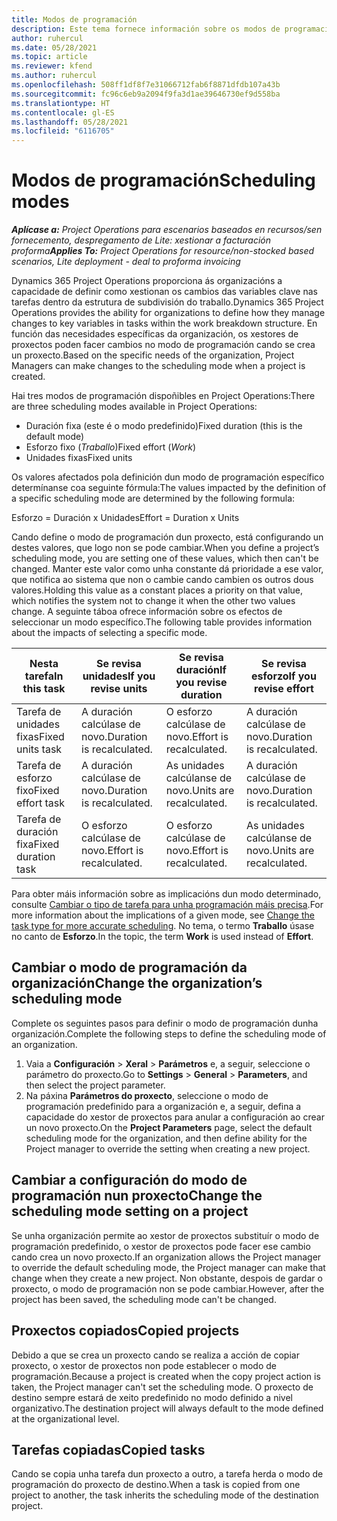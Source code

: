 ```yaml
---
title: Modos de programación
description: Este tema fornece información sobre os modos de programación.
author: ruhercul
ms.date: 05/28/2021
ms.topic: article
ms.reviewer: kfend
ms.author: ruhercul
ms.openlocfilehash: 508ff1df8f7e31066712fab6f8871dfdb107a43b
ms.sourcegitcommit: fc96c6eb9a2094f9fa3d1ae39646730ef9d558ba
ms.translationtype: HT
ms.contentlocale: gl-ES
ms.lasthandoff: 05/28/2021
ms.locfileid: "6116705"
---
```

# <a name="scheduling-modes"></a><span data-ttu-id="dc8a3-103">Modos de programación</span><span class="sxs-lookup"><span data-stu-id="dc8a3-103">Scheduling modes</span></span>

<span data-ttu-id="dc8a3-104">_**Aplícase a:** Project Operations para escenarios baseados en recursos/sen fornecemento, despregamento de Lite: xestionar a facturación proforma_</span><span class="sxs-lookup"><span data-stu-id="dc8a3-104">_**Applies To:** Project Operations for resource/non-stocked based scenarios, Lite deployment - deal to proforma invoicing_</span></span>


<span data-ttu-id="dc8a3-105">Dynamics 365 Project Operations proporciona ás organizacións a capacidade de definir como xestionan os cambios das variables clave nas tarefas dentro da estrutura de subdivisión do traballo.</span><span class="sxs-lookup"><span data-stu-id="dc8a3-105">Dynamics 365 Project Operations provides the ability for organizations to define how they manage changes to key variables in tasks within the work breakdown structure.</span></span> <span data-ttu-id="dc8a3-106">En función das necesidades específicas da organización, os xestores de proxectos poden facer cambios no modo de programación cando se crea un proxecto.</span><span class="sxs-lookup"><span data-stu-id="dc8a3-106">Based on the specific needs of the organization, Project Managers can make changes to the scheduling mode when a project is created.</span></span>

<span data-ttu-id="dc8a3-107">Hai tres modos de programación dispoñibles en Project Operations:</span><span class="sxs-lookup"><span data-stu-id="dc8a3-107">There are three scheduling modes available in Project Operations:</span></span>

  - <span data-ttu-id="dc8a3-108">Duración fixa (este é o modo predefinido)</span><span class="sxs-lookup"><span data-stu-id="dc8a3-108">Fixed duration (this is the default mode)</span></span>
  - <span data-ttu-id="dc8a3-109">Esforzo fixo (*Traballo*)</span><span class="sxs-lookup"><span data-stu-id="dc8a3-109">Fixed effort (*Work*)</span></span>
  - <span data-ttu-id="dc8a3-110">Unidades fixas</span><span class="sxs-lookup"><span data-stu-id="dc8a3-110">Fixed units</span></span>

<span data-ttu-id="dc8a3-111">Os valores afectados pola definición dun modo de programación específico determínanse coa seguinte fórmula:</span><span class="sxs-lookup"><span data-stu-id="dc8a3-111">The values impacted by the definition of a specific scheduling mode are determined by the following formula:</span></span>

  <span data-ttu-id="dc8a3-112">Esforzo = Duración x Unidades</span><span class="sxs-lookup"><span data-stu-id="dc8a3-112">Effort  = Duration x Units</span></span>

<span data-ttu-id="dc8a3-113">Cando define o modo de programación dun proxecto, está configurando un destes valores, que logo non se pode cambiar.</span><span class="sxs-lookup"><span data-stu-id="dc8a3-113">When you define a project’s scheduling mode, you are setting one of these values, which then can't be changed.</span></span> <span data-ttu-id="dc8a3-114">Manter este valor como unha constante dá prioridade a ese valor, que notifica ao sistema que non o cambie cando cambien os outros dous valores.</span><span class="sxs-lookup"><span data-stu-id="dc8a3-114">Holding this value as a constant places a priority on that value, which notifies the system not to change it when the other two values change.</span></span> <span data-ttu-id="dc8a3-115">A seguinte táboa ofrece información sobre os efectos de seleccionar un modo específico.</span><span class="sxs-lookup"><span data-stu-id="dc8a3-115">The following table provides information about the impacts of selecting a specific mode.</span></span>

| <span data-ttu-id="dc8a3-116">**Nesta tarefa**</span><span class="sxs-lookup"><span data-stu-id="dc8a3-116">**In this task**</span></span>             | <span data-ttu-id="dc8a3-117">**Se revisa unidades**</span><span class="sxs-lookup"><span data-stu-id="dc8a3-117">**If you revise units**</span></span>   | <span data-ttu-id="dc8a3-118">**Se revisa duración**</span><span class="sxs-lookup"><span data-stu-id="dc8a3-118">**If you revise duration**</span></span> | <span data-ttu-id="dc8a3-119">**Se revisa esforzo**</span><span class="sxs-lookup"><span data-stu-id="dc8a3-119">**If you revise effort**</span></span>  |
|----------------------|---------------------------|----------------------------|---------------------------|
| <span data-ttu-id="dc8a3-120">Tarefa de unidades fixas</span><span class="sxs-lookup"><span data-stu-id="dc8a3-120">Fixed units task</span></span>     | <span data-ttu-id="dc8a3-121">A duración calcúlase de novo.</span><span class="sxs-lookup"><span data-stu-id="dc8a3-121">Duration is recalculated.</span></span> | <span data-ttu-id="dc8a3-122">O esforzo calcúlase de novo.</span><span class="sxs-lookup"><span data-stu-id="dc8a3-122">Effort is recalculated.</span></span>    | <span data-ttu-id="dc8a3-123">A duración calcúlase de novo.</span><span class="sxs-lookup"><span data-stu-id="dc8a3-123">Duration is recalculated.</span></span> |
| <span data-ttu-id="dc8a3-124">Tarefa de esforzo fixo</span><span class="sxs-lookup"><span data-stu-id="dc8a3-124">Fixed effort task</span></span>    | <span data-ttu-id="dc8a3-125">A duración calcúlase de novo.</span><span class="sxs-lookup"><span data-stu-id="dc8a3-125">Duration is recalculated.</span></span> | <span data-ttu-id="dc8a3-126">As unidades calcúlanse de novo.</span><span class="sxs-lookup"><span data-stu-id="dc8a3-126">Units are recalculated.</span></span>    | <span data-ttu-id="dc8a3-127">A duración calcúlase de novo.</span><span class="sxs-lookup"><span data-stu-id="dc8a3-127">Duration is recalculated.</span></span> |
| <span data-ttu-id="dc8a3-128">Tarefa de duración fixa</span><span class="sxs-lookup"><span data-stu-id="dc8a3-128">Fixed duration task</span></span>  | <span data-ttu-id="dc8a3-129">O esforzo calcúlase de novo.</span><span class="sxs-lookup"><span data-stu-id="dc8a3-129">Effort is recalculated.</span></span>   | <span data-ttu-id="dc8a3-130">O esforzo calcúlase de novo.</span><span class="sxs-lookup"><span data-stu-id="dc8a3-130">Effort is recalculated.</span></span>    | <span data-ttu-id="dc8a3-131">As unidades calcúlanse de novo.</span><span class="sxs-lookup"><span data-stu-id="dc8a3-131">Units are recalculated.</span></span>   |

<span data-ttu-id="dc8a3-132">Para obter máis información sobre as implicacións dun modo determinado, consulte [Cambiar o tipo de tarefa para unha programación máis precisa](https://support.microsoft.com/en-us/office/change-the-task-type-for-more-accurate-scheduling-b0b969ad-45bc-4e9e-8967-435587548a72).</span><span class="sxs-lookup"><span data-stu-id="dc8a3-132">For more information about the implications of a given mode, see [Change the task type for more accurate scheduling](https://support.microsoft.com/en-us/office/change-the-task-type-for-more-accurate-scheduling-b0b969ad-45bc-4e9e-8967-435587548a72).</span></span> <span data-ttu-id="dc8a3-133">No tema, o termo **Traballo** úsase no canto de **Esforzo**.</span><span class="sxs-lookup"><span data-stu-id="dc8a3-133">In the topic, the term **Work** is used instead of **Effort**.</span></span>

## <a name="change-the-organizations-scheduling-mode"></a><span data-ttu-id="dc8a3-134">Cambiar o modo de programación da organización</span><span class="sxs-lookup"><span data-stu-id="dc8a3-134">Change the organization’s scheduling mode</span></span>

<span data-ttu-id="dc8a3-135">Complete os seguintes pasos para definir o modo de programación dunha organización.</span><span class="sxs-lookup"><span data-stu-id="dc8a3-135">Complete the following steps to define the scheduling mode of an organization.</span></span>

1. <span data-ttu-id="dc8a3-136">Vaia a **Configuración** \> **Xeral** \> **Parámetros** e, a seguir, seleccione o parámetro do proxecto.</span><span class="sxs-lookup"><span data-stu-id="dc8a3-136">Go to **Settings** \> **General** \> **Parameters**, and then select the project parameter.</span></span> 
2. <span data-ttu-id="dc8a3-137">Na páxina **Parámetros do proxecto**, seleccione o modo de programación predefinido para a organización e, a seguir, defina a capacidade do xestor de proxectos para anular a configuración ao crear un novo proxecto.</span><span class="sxs-lookup"><span data-stu-id="dc8a3-137">On the **Project Parameters** page, select the default scheduling mode for the organization, and then define ability for the Project manager to override the setting when creating a new project.</span></span>

## <a name="change-the-scheduling-mode-setting-on-a-project"></a><span data-ttu-id="dc8a3-138">Cambiar a configuración do modo de programación nun proxecto</span><span class="sxs-lookup"><span data-stu-id="dc8a3-138">Change the scheduling mode setting on a project</span></span>

<span data-ttu-id="dc8a3-139">Se unha organización permite ao xestor de proxectos substituír o modo de programación predefinido, o xestor de proxectos pode facer ese cambio cando crea un novo proxecto.</span><span class="sxs-lookup"><span data-stu-id="dc8a3-139">If an organization allows the Project manager to override the default scheduling mode, the Project manager can make that change when they create a new project.</span></span> <span data-ttu-id="dc8a3-140">Non obstante, despois de gardar o proxecto, o modo de programación non se pode cambiar.</span><span class="sxs-lookup"><span data-stu-id="dc8a3-140">However, after the project has been saved, the scheduling mode can't be changed.</span></span>

## <a name="copied-projects"></a><span data-ttu-id="dc8a3-141">Proxectos copiados</span><span class="sxs-lookup"><span data-stu-id="dc8a3-141">Copied projects</span></span>

<span data-ttu-id="dc8a3-142">Debido a que se crea un proxecto cando se realiza a acción de copiar proxecto, o xestor de proxectos non pode establecer o modo de programación.</span><span class="sxs-lookup"><span data-stu-id="dc8a3-142">Because a project is created when the copy project action is taken, the Project manager can't set the scheduling mode.</span></span> <span data-ttu-id="dc8a3-143">O proxecto de destino sempre estará de xeito predefinido no modo definido a nivel organizativo.</span><span class="sxs-lookup"><span data-stu-id="dc8a3-143">The destination project will always default to the mode defined at the organizational level.</span></span>

## <a name="copied-tasks"></a><span data-ttu-id="dc8a3-144">Tarefas copiadas</span><span class="sxs-lookup"><span data-stu-id="dc8a3-144">Copied tasks</span></span>

<span data-ttu-id="dc8a3-145">Cando se copia unha tarefa dun proxecto a outro, a tarefa herda o modo de programación do proxecto de destino.</span><span class="sxs-lookup"><span data-stu-id="dc8a3-145">When a task is copied from one project to another, the task inherits the scheduling mode of the destination project.</span></span>
